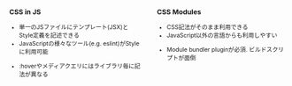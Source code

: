 
<div style="display:flex">
<div style="flex:1; font-size:0.75em;">
<h3>CSS in JS</h4>

<ul class="good">
  <li>単一のJSファイルにテンプレート(JSX)とStyle定義を記述できる</li>
  <li>JavaScriptの様々なツール(e.g. eslint)がStyleに利用可能</li>
</ul>

<ul class="bad">
  <li>:hoverやメディアクエリにはライブラリ毎に記法が異なる</li>
</ul>

</div>

<div style="width:30px"></div>

<div style="flex:1; font-size:0.75em;">
<h3>CSS Modules</h4>

<ul class="good">
  <li>CSS記法がそのまま利用できる</li>
  <li>JavaScript以外の言語からも利用しやすい</li>
</ul>
<ul class="bad">
  <li>Module bundler pluginが必須. ビルドスクリプトが面倒</li>
</ul>

</div>
</div>
